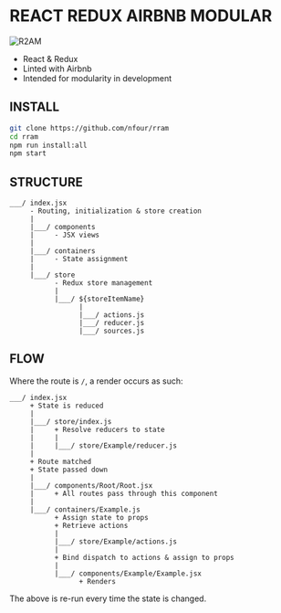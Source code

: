 # REACT REDUX AIRBNB MODULAR

![R2AM](http://i.imgur.com/qMuaNAd.png)

- React & Redux
- Linted with Airbnb
- Intended for modularity in development

## INSTALL
```bash
git clone https://github.com/nfour/rram
cd rram
npm run install:all
npm start
```

## STRUCTURE
```
___/ index.jsx
     - Routing, initialization & store creation
     |
     |___/ components
     |     - JSX views
     |
     |___/ containers
     |     - State assignment
     |
     |___/ store
           - Redux store management
           |
           |___/ ${storeItemName}
                 |
                 |___/ actions.js
                 |___/ reducer.js
                 |___/ sources.js
```

## FLOW

Where the route is `/`, a render occurs as such:
```
___/ index.jsx
     + State is reduced
     |
     |___/ store/index.js
     |     + Resolve reducers to state
     |     |
     |     |___/ store/Example/reducer.js
     |
     + Route matched
     + State passed down
     |
     |___/ components/Root/Root.jsx
     |     + All routes pass through this component
     |
     |___/ containers/Example.js
           + Assign state to props
           + Retrieve actions
           |
           |___/ store/Example/actions.js
           |
           + Bind dispatch to actions & assign to props
           |
           |___/ components/Example/Example.jsx
                 + Renders
```

The above is re-run every time the state is changed.
